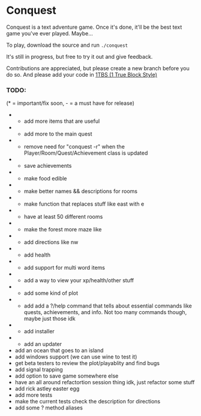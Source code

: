 Conquest
========

Conquest is a text adventure game. Once it's done, it'll be the best text game you've ever played. Maybe...

To play, download the source and run `./conquest`

It's still in progress, but free to try it out and give feedback.

Contributions are appreciated, but please create a new branch before you do so. And please add your code in [1TBS (1 True Block Style)](http://en.wikipedia.org/wiki/1TBS#Variant:_1TBS)

### TODO: 
(* = important/fix soon, - = a must have for release)

* * add more items that are useful
* * add more to the main quest
* * remove need for "conquest -r" when the Player/Room/Quest/Achievement class is updated
* - save achievements
* - make food edible
* - make better names && descriptions for rooms
* - make function that replaces stuff like east with e
* - have at least 50 different rooms
* - make the forest more maze like
* - add directions like nw
* - add health
* - add support for multi word items
* - add a way to view your xp/health/other stuff
* - add some kind of plot
* - add add a ?/help command that tells about essential commands like quests,
achievements, and info. Not too many commands though, maybe just those idk
* - add installer
* - add an updater
*   add an ocean that goes to an island
*   add windows support (we can use wine to test it)
*   get beta testers to review the plot/playablity and find bugs
*   add signal trapping
*   add option to save game somewhere else
*   have an all around refactortion session thing idk, just refactor some stuff
*   add rick astley easter egg
*   add more tests
*   make the current tests check the description for directions
*   add some ? method aliases
